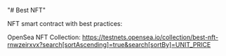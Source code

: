 "# Best NFT"

NFT smart contract with best practices:

OpenSea NFT Collection:
https://testnets.opensea.io/collection/best-nft-rnwzeirxvx?search[sortAscending]=true&search[sortBy]=UNIT_PRICE 

